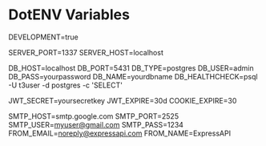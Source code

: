 # DotENV Variables

DEVELOPMENT=true

SERVER_PORT=1337
SERVER_HOST=localhost

DB_HOST=localhost
DB_PORT=5431
DB_TYPE=postgres
DB_USER=admin
DB_PASS=yourpassword
DB_NAME=yourdbname
DB_HEALTHCHECK=psql -U t3user -d postgres -c 'SELECT'

JWT_SECRET=yoursecretkey
JWT_EXPIRE=30d
COOKIE_EXPIRE=30

SMTP_HOST=smtp.google.com
SMTP_PORT=2525
SMTP_USER=myuser@gmail.com
SMTP_PASS=1234
FROM_EMAIL=noreply@expressapi.com
FROM_NAME=ExpressAPI
